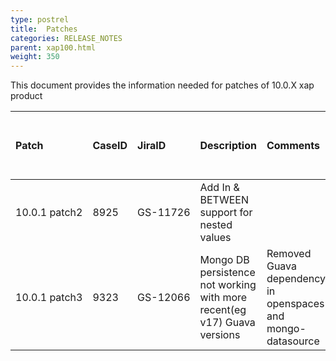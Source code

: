 ```yaml
---
type: postrel
title:  Patches
categories: RELEASE_NOTES
parent: xap100.html
weight: 350
---
```


This document provides the information needed for patches of 10.0.X xap product 



| Patch | CaseID | JiraID  | Description | Comments | Install on server \ client | Build Number | Release Date | 
|:------|:-------|:--------|:------------|:---------|:---------------------------|:-------------|:-------------|
| <nobr>10.0.1 patch2</nobr> | 8925 | <nobr>GS-11726</nobr> | Add In & BETWEEN support for nested values |  |  | 11820 | 27/10/2014 |
| 10.0.1 patch3 | 9323 | GS-12066 | Mongo DB persistence not working with more recent(eg v17) Guava versions | Removed Guava dependency in openspaces and mongo-datasource | Server | 11830 | 5/11/2014 |
